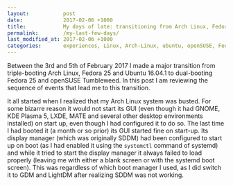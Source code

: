 ```yaml
---
layout:           post
date:             2017-02-06 +1000
title:            My days of late: transitioning from Arch Linux, Fedora and Ubuntu to Fedora and openSUSE Tumbleweed
permalink:        /my-last-few-days/
last_modified_at: 2017-02-06 +1000
categories:       experiences, Linux, Arch-Linux, ubuntu, openSUSE, Fedora
---
```


Between the 3rd and 5th of February 2017 I made a major transition from triple-booting Arch Linux, Fedora 25 and Ubuntu 16.04.1 to dual-booting Fedora 25 and openSUSE Tumbleweed. In this post I am reviewing the sequence of events that lead me to this transition. 

It all started when I realized that my Arch Linux system was busted. For some bizarre reason it would not start its GUI (even though it had GNOME, KDE Plasma 5, LXDE, MATE and several other desktop environments installed) on start up, even though I had configured it to do so. The last time I had booted it (a month or so prior) its GUI started fine on start-up. Its display manager (which was originally SDDM) had been configured to start up on boot (as I had enabled it using the `systemctl` command of systemd) and while it tried to start the display manager it always failed to load properly (leaving me with either a blank screen or with the systemd boot screen). This was regardless of which boot manager I used, as I did switch it to GDM and LightDM after realizing SDDM was not working. 

